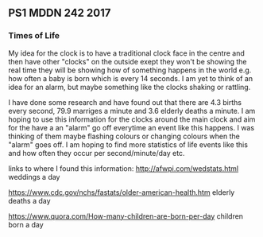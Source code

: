 ## PS1 MDDN 242 2017

### Times of Life


My idea for the clock is to have a traditional clock face in the centre and then have other "clocks" on the outside exept they won't be showing the real time they will be showing how of something happens in the world e.g. how often a baby is born which is every 14 seconds. I am yet to think of an idea for an alarm, but maybe something like the clocks shaking or rattling.


I have done some research and have found out that there are 4.3 births every second, 79.9 marriges a minute and 3.6 elderly deaths a minute.
I am hoping to use this information for the clocks around the main clock and aim for the have a an "alarm" go off everytime an event like this happens. I was thinking of them maybe flashing colours or changing colours when the "alarm" goes off.
I am hoping to find more statistics of life events like this and how often they occur per second/minute/day etc.

links to where I found this information:
http://afwpi.com/wedstats.html
weddings a day

https://www.cdc.gov/nchs/fastats/older-american-health.htm
elderly deaths a day

https://www.quora.com/How-many-children-are-born-per-day
children born a day




